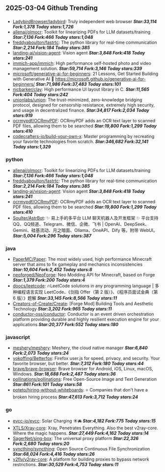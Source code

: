 ## 2025-03-04 Github Trending

### 
* [LadybirdBrowser/ladybird](https://github.com/LadybirdBrowser/ladybird): Truly independent web browser ***Star:33,114 Fork:1,378 Today stars:1,726***
* [allenai/olmocr](https://github.com/allenai/olmocr): Toolkit for linearizing PDFs for LLM datasets/training ***Star:7,136 Fork:466 Today stars:1,048***
* [freddyaboulton/fastrtc](https://github.com/freddyaboulton/fastrtc): The python library for real-time communication ***Star:2,214 Fork:184 Today stars:385***
* [landing-ai/vision-agent](https://github.com/landing-ai/vision-agent): Vision agent ***Star:3,848 Fork:418 Today stars:241***
* [immich-app/immich](https://github.com/immich-app/immich): High performance self-hosted photo and video management solution. ***Star:59,714 Fork:3,146 Today stars:339***
* [microsoft/generative-ai-for-beginners](https://github.com/microsoft/generative-ai-for-beginners): 21 Lessons, Get Started Building with Generative AI 🔗 https://microsoft.github.io/generative-ai-for-beginners/ ***Star:71,986 Fork:37,483 Today stars:101***
* [nicbarker/clay](https://github.com/nicbarker/clay): High performance UI layout library in C. ***Star:11,565 Fork:404 Today stars:242***
* [unionlabs/union](https://github.com/unionlabs/union): The trust-minimized, zero-knowledge bridging protocol, designed for censorship resistance, extremely high security, and usage in decentralized finance. ***Star:34,817 Fork:2,034 Today stars:919***
* [ocrmypdf/OCRmyPDF](https://github.com/ocrmypdf/OCRmyPDF): OCRmyPDF adds an OCR text layer to scanned PDF files, allowing them to be searched ***Star:19,800 Fork:1,299 Today stars:410***
* [codecrafters-io/build-your-own-x](https://github.com/codecrafters-io/build-your-own-x): Master programming by recreating your favorite technologies from scratch. ***Star:346,682 Fork:32,141 Today stars:1,329***

### python
* [allenai/olmocr](https://github.com/allenai/olmocr): Toolkit for linearizing PDFs for LLM datasets/training ***Star:7,136 Fork:466 Today stars:1,048***
* [freddyaboulton/fastrtc](https://github.com/freddyaboulton/fastrtc): The python library for real-time communication ***Star:2,214 Fork:184 Today stars:385***
* [landing-ai/vision-agent](https://github.com/landing-ai/vision-agent): Vision agent ***Star:3,848 Fork:418 Today stars:241***
* [ocrmypdf/OCRmyPDF](https://github.com/ocrmypdf/OCRmyPDF): OCRmyPDF adds an OCR text layer to scanned PDF files, allowing them to be searched ***Star:19,800 Fork:1,299 Today stars:410***
* [Soulter/AstrBot](https://github.com/Soulter/AstrBot): ✨ 易上手的多平台 LLM 聊天机器人及开发框架 ✨ 平台支持 QQ、QQ频道、Telegram、微信、企微、飞书 | OpenAI、DeepSeek、Gemini、硅基流动、月之暗面、Ollama、OneAPI、Dify 等。附带 WebUI。 ***Star:5,004 Fork:296 Today stars:387***

### java
* [PaperMC/Paper](https://github.com/PaperMC/Paper): The most widely used, high performance Minecraft server that aims to fix gameplay and mechanics inconsistencies ***Star:10,604 Fork:2,452 Today stars:8***
* [neoforged/NeoForge](https://github.com/neoforged/NeoForge): Neo Modding API for Minecraft, based on Forge ***Star:1,379 Fork:200 Today stars:4***
* [doocs/leetcode](https://github.com/doocs/leetcode): 🔥LeetCode solutions in any programming language | 多种编程语言实现 LeetCode、《剑指 Offer（第 2 版）》、《程序员面试金典（第 6 版）》题解 ***Star:33,145 Fork:8,566 Today stars:11***
* [Creators-of-Create/Create](https://github.com/Creators-of-Create/Create): [Forge Mod] Building Tools and Aesthetic Technology ***Star:3,202 Fork:965 Today stars:11***
* [conductor-oss/conductor](https://github.com/conductor-oss/conductor): Conductor is an event driven orchestration platform providing durable and highly resilient execution engine for your applications ***Star:20,377 Fork:552 Today stars:180***

### javascript
* [meshery/meshery](https://github.com/meshery/meshery): Meshery, the cloud native manager ***Star:6,840 Fork:2,073 Today stars:24***
* [yokoffing/Betterfox](https://github.com/yokoffing/Betterfox): Firefox user.js for speed, privacy, and security. Your favorite browser, but better. ***Star:7,312 Fork:180 Today stars:44***
* [brave/brave-browser](https://github.com/brave/brave-browser): Brave browser for Android, iOS, Linux, macOS, Windows. ***Star:18,688 Fork:2,487 Today stars:36***
* [pollinations/pollinations](https://github.com/pollinations/pollinations): Free Open-Source Image and Text Generation ***Star:861 Fork:101 Today stars:58***
* [poteto/hiring-without-whiteboards](https://github.com/poteto/hiring-without-whiteboards): ⭐️ Companies that don't have a broken hiring process ***Star:47,613 Fork:3,712 Today stars:24***

### go
* [evcc-io/evcc](https://github.com/evcc-io/evcc): Solar Charging ☀️🚘 ***Star:4,182 Fork:775 Today stars:15***
* [XTLS/Xray-core](https://github.com/XTLS/Xray-core): Xray, Penetrates Everything. Also the best v2ray-core. Where the magic happens. ***Star:27,449 Fork:4,162 Today stars:14***
* [SagerNet/sing-box](https://github.com/SagerNet/sing-box): The universal proxy platform ***Star:22,326 Fork:2,680 Today stars:20***
* [syncthing/syncthing](https://github.com/syncthing/syncthing): Open Source Continuous File Synchronization ***Star:68,024 Fork:4,416 Today stars:26***
* [v2fly/v2ray-core](https://github.com/v2fly/v2ray-core): A platform for building proxies to bypass network restrictions. ***Star:30,529 Fork:4,753 Today stars:11***
